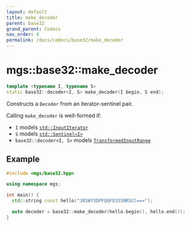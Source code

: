 ```yaml
---
layout: default
title: make_decoder
parent: base32
grand_parent: Codecs
nav_order: 4
permalink: /docs/codecs/base32/make_decoder
---
```


# mgs::base32::make_decoder

```cpp
template <typename I, typename S>
static base32::decoder<I, S> make_decoder(I begin, S end);
```

Constructs a `Decoder` from an iterator-sentinel pair.

Calling `make_decoder` is well-formed if:

* `I` models [`std::InputIterator`]()
* `S` models [`std::Sentinel<I>`]()
* `base32::decoder<I, S>` models [`TransformedInputRange`]()

## Example

```cpp
#include <mgs/base32.hpp>

using namespace mgs;

int main() {
  std::string const hello("JBSWY3DPFQQFO33SNRSCC===");

  auto decoder = base32::make_decoder(hello.begin(), hello.end());
}
```
